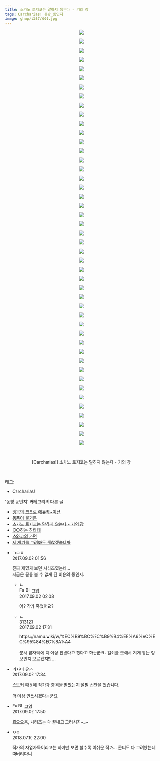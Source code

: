 ```yaml
---
title: 소가노 토지코는 말하지 않는다 - 기의 장
tags: Carcharias! 동방_동인지
image: ghap/1387/001.jpg
---
```

<div class="article">
<p style="text-align: center; clear: none; float: none;"><img src="{{ site.nasurl }}/ghap/1387/001.jpg"/></p>
<p style="text-align: center; clear: none; float: none;"><img src="{{ site.nasurl }}/ghap/1387/002.jpg"/></p>
<p style="text-align: center; clear: none; float: none;"><img src="{{ site.nasurl }}/ghap/1387/003.jpg"/></p>
<p style="text-align: center; clear: none; float: none;"><img src="{{ site.nasurl }}/ghap/1387/004.jpg"/></p>
<p style="text-align: center; clear: none; float: none;"><img src="{{ site.nasurl }}/ghap/1387/005.jpg"/></p>
<p style="text-align: center; clear: none; float: none;"><img src="{{ site.nasurl }}/ghap/1387/006.jpg"/></p>
<p style="text-align: center; clear: none; float: none;"><img src="{{ site.nasurl }}/ghap/1387/007.jpg"/></p>
<p style="text-align: center; clear: none; float: none;"><img src="{{ site.nasurl }}/ghap/1387/008.jpg"/></p>
<p style="text-align: center; clear: none; float: none;"><img src="{{ site.nasurl }}/ghap/1387/009.jpg"/></p>
<p style="text-align: center; clear: none; float: none;"><img src="{{ site.nasurl }}/ghap/1387/010.jpg"/></p>
<p style="text-align: center; clear: none; float: none;"><img src="{{ site.nasurl }}/ghap/1387/011.jpg"/></p>
<p style="text-align: center; clear: none; float: none;"><img src="{{ site.nasurl }}/ghap/1387/012.jpg"/></p>
<p style="text-align: center; clear: none; float: none;"><img src="{{ site.nasurl }}/ghap/1387/013.jpg"/></p>
<p style="text-align: center; clear: none; float: none;"><img src="{{ site.nasurl }}/ghap/1387/014.jpg"/></p>
<p style="text-align: center; clear: none; float: none;"><img src="{{ site.nasurl }}/ghap/1387/015.jpg"/></p>
<p style="text-align: center; clear: none; float: none;"><img src="{{ site.nasurl }}/ghap/1387/016.jpg"/></p>
<p style="text-align: center; clear: none; float: none;"><img src="{{ site.nasurl }}/ghap/1387/017.jpg"/></p>
<p style="text-align: center; clear: none; float: none;"><img src="{{ site.nasurl }}/ghap/1387/018.jpg"/></p>
<p style="text-align: center; clear: none; float: none;"><img src="{{ site.nasurl }}/ghap/1387/019.jpg"/></p>
<p style="text-align: center; clear: none; float: none;"><img src="{{ site.nasurl }}/ghap/1387/020.jpg"/></p>
<p style="text-align: center; clear: none; float: none;"><img src="{{ site.nasurl }}/ghap/1387/021.jpg"/></p>
<p style="text-align: center; clear: none; float: none;"><img src="{{ site.nasurl }}/ghap/1387/022.jpg"/></p>
<p style="text-align: center; clear: none; float: none;"><img src="{{ site.nasurl }}/ghap/1387/023.jpg"/></p>
<p style="text-align: center; clear: none; float: none;"><img src="{{ site.nasurl }}/ghap/1387/024.jpg"/></p>
<p style="text-align: center; clear: none; float: none;"><img src="{{ site.nasurl }}/ghap/1387/025.jpg"/></p>
<p style="text-align: center; clear: none; float: none;"><img src="{{ site.nasurl }}/ghap/1387/026.jpg"/></p>
<p style="text-align: center; clear: none; float: none;"><img src="{{ site.nasurl }}/ghap/1387/027.jpg"/></p>
<p style="text-align: center; clear: none; float: none;"><img src="{{ site.nasurl }}/ghap/1387/028.jpg"/></p>
<p style="text-align: center; clear: none; float: none;"><img src="{{ site.nasurl }}/ghap/1387/029.jpg"/></p>
<p style="text-align: center; clear: none; float: none;"><img src="{{ site.nasurl }}/ghap/1387/030.jpg"/></p>
<p style="text-align: center; clear: none; float: none;"><img src="{{ site.nasurl }}/ghap/1387/031.jpg"/></p>
<p style="text-align: center; clear: none; float: none;"><img src="{{ site.nasurl }}/ghap/1387/032.jpg"/></p>
<p style="text-align: center; clear: none; float: none;"><img src="{{ site.nasurl }}/ghap/1387/033.jpg"/></p>
<p style="text-align: center; clear: none; float: none;"><img src="{{ site.nasurl }}/ghap/1387/034.jpg"/></p>
<p style="text-align: center; clear: none; float: none;"><img src="{{ site.nasurl }}/ghap/1387/035.jpg"/></p>
<p style="text-align: center; clear: none; float: none;"><img src="{{ site.nasurl }}/ghap/1387/036.jpg"/></p>
<p style="text-align: center; clear: none; float: none;"><img src="{{ site.nasurl }}/ghap/1387/037.jpg"/></p>
<p style="text-align: center; clear: none; float: none;"><img src="{{ site.nasurl }}/ghap/1387/038.jpg"/></p>
<p style="text-align: center; clear: none; float: none;"><img src="{{ site.nasurl }}/ghap/1387/039.jpg"/></p>
<p style="text-align: center; clear: none; float: none;"><img src="{{ site.nasurl }}/ghap/1387/040.jpg"/></p>
<p style="text-align: center; clear: none; float: none;"><img src="{{ site.nasurl }}/ghap/1387/041.jpg"/></p>
<p style="text-align: center; clear: none; float: none;"><img src="{{ site.nasurl }}/ghap/1387/042.jpg"/></p>
<p style="text-align: center; clear: none; float: none;"><img src="{{ site.nasurl }}/ghap/1387/043.jpg"/></p>
<p style="text-align: center; clear: none; float: none;"><img src="{{ site.nasurl }}/ghap/1387/044.jpg"/></p>
<p style="text-align: center; clear: none; float: none;"><img src="{{ site.nasurl }}/ghap/1387/045.jpg"/></p>
<p style="text-align: center; clear: none; float: none;"><img src="{{ site.nasurl }}/ghap/1387/046.jpg"/></p>
<p style="text-align: center; clear: none; float: none;"><br/></p>
<p style="text-align: center; clear: none; float: none;">[Carcharias!] 소가노 토지코는 말하지 않는다 - 기의 장</p>
<p><br/></p>
</div><div class="tagTrail">
<p>태그: </p>
<ul>
<li>Carcharias!</li>
</ul>
</div><div class="another">
<p>'동방 동인지' 카테고리의 다른 글</p>
<ul>
<li><a href="/2016-08-07-ghap_1389">맹목의 코코로 에듀케~이션</a></li>
<li><a href="/2016-08-07-ghap_1388">동풍이 불거든</a></li>
<li><a href="/2016-08-06-ghap_1387">소가노 토지코는 말하지 않는다 - 기의 장</a></li>
<li><a href="/2016-08-06-ghap_1386">○○하는 하타테</a></li>
<li><a href="/2016-08-06-ghap_1385">스와코의 가면</a></li>
<li><a href="/2016-08-06-ghap_1384">세 계기를 그려봐도 괜찮겠습니까</a></li>
</ul>
</div><div class="cb_module cb_fluid">
<div class="cb_wrt cb_profile">
<div class="comment">
<ul>
<li class="cb_thumb_off" id="comment15074043">
<div class="cb_comment_area">
<div class="cb_info_area">
<div class="cb_section">
<span class="cb_nick_name">ㄱㅁㅎ</span>
</div>
<div class="cb_section">
<span class="cb_date">2017.09.02 01:56 </span>
</div>
</div>
<div class="cb_dsc_comment">
<p class="cb_dsc">
											진짜 재밌게 보던 시리즈였는데...<br/>
지금은 끝을 볼 수 없게 된 비운의 동인지.
										</p>
</div>
<ul>
<li class="cb_thumb_off" id="comment15074047">
<span class="cb_bu_subnode">ㄴ</span>
<div class="cb_comment_area">
<div class="cb_info_area">
<div class="cb_section">
<span class="cb_nick_name"><img alt="Favicon of https://ghaptouhou.tistory.com" height="16" onerror="this.onerror=null;this.parentNode.removeChild(this)" src="https://ghaptouhou.tistory.com/favicon.ico" width="16"/> <img alt="BlogIcon" height="16" onerror="this.parentNode.removeChild(this)" src="https://ghaptouhou.tistory.com/index.gif" width="16"/> <a href="https://ghaptouhou.tistory.com" onclick="return openLinkInNewWindow(this)"> 그압</a><span class="tistoryProfileLayerTrigger" onclick='TistoryProfile.show(event, this, {"title":"\uc800\uae30 \uc774\uac70 \ub098\uc911\uc5d0 \uc218\uc815 \uac00\ub2a5\ud558\ub098\uc694","url":"https:\/\/ghap.tistory.com","nickname":"\uadf8\uc555","items":[]}); return false;'></span></span>
</div>
<div class="cb_section">
<span class="cb_date">2017.09.02 02:08 </span>
</div>
</div>
<div class="cb_dsc_comment">
<p class="cb_dsc">
																어? 작가 죽었어요?
															</p>
</div>
</div>
</li>
<li class="cb_thumb_off" id="comment15074532">
<span class="cb_bu_subnode">ㄴ</span>
<div class="cb_comment_area">
<div class="cb_info_area">
<div class="cb_section">
<span class="cb_nick_name">313123</span>
</div>
<div class="cb_section">
<span class="cb_date">2017.09.02 17:31 </span>
</div>
</div>
<div class="cb_dsc_comment">
<p class="cb_dsc">
																https://namu.wiki/w/%EC%B9%BC%EC%B9%B4%EB%A6%AC%EC%95%84%EC%8A%A4<br/>
<br/>
문서 끝자락에 더 이상 안낸다고 했다고 하는군요. 일어를 못해서 저게 맞는 정보인지 모르겠지만...
															</p>
</div>
</div>
</li>
</ul>
</div></li>
<li class="cb_thumb_off" id="comment15074533">
<div class="cb_comment_area">
<div class="cb_info_area">
<div class="cb_section">
<span class="cb_nick_name">가자미 유카</span>
</div>
<div class="cb_section">
<span class="cb_date">2017.09.02 17:34 </span>
</div>
</div>
<div class="cb_dsc_comment">
<p class="cb_dsc">
											스토커 때문에 작가가 충격을 받았는지 절필 선언을 했습니다.<br/>
<br/>
더 이상 안쓰시겠다는군요<br/>
</p>
</div>
</div></li>
<li class="cb_thumb_off" id="comment15074541">
<div class="cb_comment_area">
<div class="cb_info_area">
<div class="cb_section">
<span class="cb_nick_name"><img alt="Favicon of https://ghaptouhou.tistory.com" height="16" onerror="this.onerror=null;this.parentNode.removeChild(this)" src="https://ghaptouhou.tistory.com/favicon.ico" width="16"/> <img alt="BlogIcon" height="16" onerror="this.parentNode.removeChild(this)" src="https://ghaptouhou.tistory.com/index.gif" width="16"/> <a href="https://ghaptouhou.tistory.com" onclick="return openLinkInNewWindow(this)"> 그압</a><span class="tistoryProfileLayerTrigger" onclick='TistoryProfile.show(event, this, {"title":"\uc800\uae30 \uc774\uac70 \ub098\uc911\uc5d0 \uc218\uc815 \uac00\ub2a5\ud558\ub098\uc694","url":"https:\/\/ghap.tistory.com","nickname":"\uadf8\uc555","items":[]}); return false;'></span></span>
</div>
<div class="cb_section">
<span class="cb_date">2017.09.02 17:50 </span>
</div>
</div>
<div class="cb_dsc_comment">
<p class="cb_dsc">
											흐으으음, 시리즈는 다 끝내고 그러시지~_~
										</p>
</div>
</div></li>
<li class="cb_thumb_off" id="comment15283631">
<div class="cb_comment_area">
<div class="cb_info_area">
<div class="cb_section">
<span class="cb_nick_name">ㅇㅇ</span>
</div>
<div class="cb_section">
<span class="cb_date">2018.07.10 22:00 </span>
</div>
</div>
<div class="cb_dsc_comment">
<p class="cb_dsc">
											작가의 자업자득이라고는 하지만 보면 볼수록 아쉬운 작가... 콘티도 다 그려놨는데 떠버리다니
										</p>
</div>
</div></li>
</ul>
</div>
</div><!-- commentList close -->
</div>